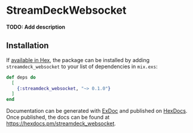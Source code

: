 # StreamDeckWebsocket

**TODO: Add description**

## Installation

If [available in Hex](https://hex.pm/docs/publish), the package can be installed
by adding `streamdeck_websocket` to your list of dependencies in `mix.exs`:

```elixir
def deps do
  [
    {:streamdeck_websocket, "~> 0.1.0"}
  ]
end
```

Documentation can be generated with [ExDoc](https://github.com/elixir-lang/ex_doc)
and published on [HexDocs](https://hexdocs.pm). Once published, the docs can
be found at <https://hexdocs.pm/streamdeck_websocket>.

